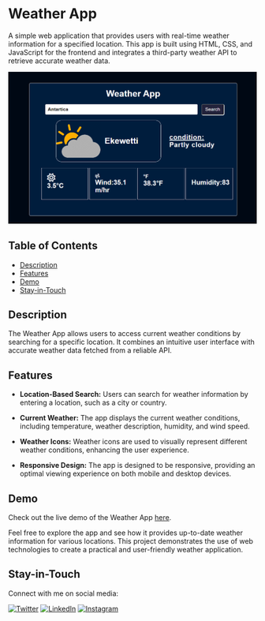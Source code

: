 # Weather App

A simple web application that provides users with real-time weather information for a specified location. This app is built using HTML, CSS, and JavaScript for the frontend and integrates a third-party weather API to retrieve accurate weather data.

![Weather App Screenshot](website.png)

## Table of Contents

- [Description](#description)
- [Features](#features)
- [Demo](#demo)
- [Stay-in-Touch](#Stay-in-Touch)



## Description

The Weather App allows users to access current weather conditions by searching for a specific location. It combines an intuitive user interface with accurate weather data fetched from a reliable API.

## Features

- **Location-Based Search:** Users can search for weather information by entering a location, such as a city or country.

- **Current Weather:** The app displays the current weather conditions, including temperature, weather description, humidity, and wind speed.

- **Weather Icons:** Weather icons are used to visually represent different weather conditions, enhancing the user experience.

- **Responsive Design:** The app is designed to be responsive, providing an optimal viewing experience on both mobile and desktop devices.

## Demo

Check out the live demo of the Weather App [here](https://weather-app-netlifyy.netlify.app/).

Feel free to explore the app and see how it provides up-to-date weather information for various locations. This project demonstrates the use of web technologies to create a practical and user-friendly weather application.

## Stay-in-Touch

Connect with me on social media:

[![Twitter](https://img.shields.io/badge/Twitter-rohith_m_kira-blu)](https://twitter.com/rohith_m_kira)
[![LinkedIn](https://img.shields.io/badge/LinkedIn-rohith_kira-informational)](https://www.linkedin.com/in/rohith-kira-bab309267/)
[![Instagram](https://img.shields.io/badge/Instagram-rohith_codes-orange)](https://www.instagram.com/rohith_codes/)


